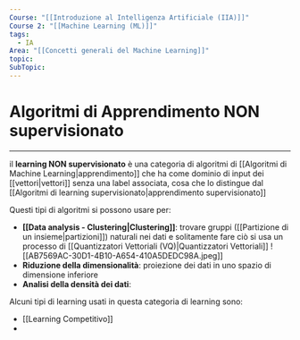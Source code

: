 ```yaml
---
Course: "[[Introduzione al Intelligenza Artificiale (IIA)]]"
Course 2: "[[Machine Learning (ML)]]"
tags:
  - IA
Area: "[[Concetti generali del Machine Learning]]"
topic: 
SubTopic: 
---
```


# Algoritmi di Apprendimento NON supervisionato
---
il __learning NON supervisionato__ è una categoria di algoritmi di [[Algoritmi di Machine Learning|apprendimento]] che ha come dominio di input dei [[vettori|vettori]] senza una label associata, cosa che lo distingue dal [[Algoritmi di learning supervisionato|apprendimento supervisionato]]

Questi tipi di algoritmi si possono usare per:
- __[[Data analysis -  Clustering|Clustering]]__: trovare gruppi ([[Partizione di un insieme|partizioni]]) naturali nei dati e solitamente fare ciò si usa un processo di [[Quantizzatori Vettoriali (VQ)|Quantizzatori Vettoriali]] ![[AB7569AC-30D1-4B10-A654-410A5DEDC98A.jpeg]]
- __Riduzione della dimensionalità__: proiezione dei dati in uno spazio di dimensione inferiore
- __Analisi della densità dei dati__:


Alcuni tipi di learning usati in questa categoria di learning sono:
- [[Learning Competitivo]]
- 
